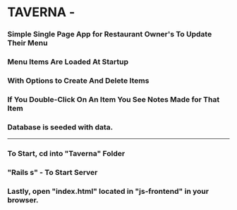 # TAVERNA - 
### Simple Single Page App for Restaurant Owner's To Update Their Menu
### Menu Items Are Loaded At Startup
### With Options to Create And Delete Items
### If You Double-Click On An Item You See Notes Made for That Item
### Database is seeded with data.
-------------------------------
### To Start, cd into "Taverna" Folder
### "Rails s" - To Start Server
### Lastly, open "index.html" located in "js-frontend" in your browser.


